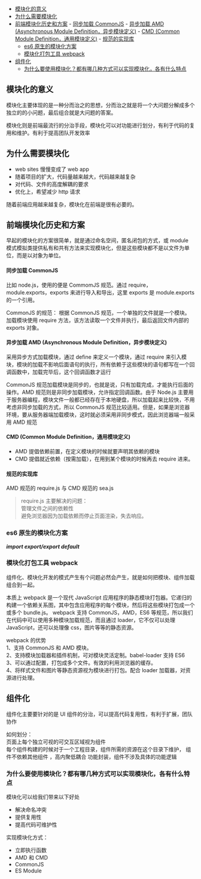 <!-- TOC -->

- [模块化的意义](#模块化的意义)
- [为什么需要模块化](#为什么需要模块化)
- [前端模块化历史和方案](#前端模块化历史和方案)
        - [同步加载 CommonJS](#同步加载-commonjs)
        - [异步加载 AMD (Asynchronous Module Definition，异步模块定义)](#异步加载-amd-asynchronous-module-definition异步模块定义)
        - [CMD (Common Module Definition，通用模块定义)](#cmd-common-module-definition通用模块定义)
        - [规范的实现库](#规范的实现库)
    - [es6 原生的模块化方案](#es6-原生的模块化方案)
    - [模块化打包工具 webpack](#模块化打包工具-webpack)
- [组件化](#组件化)
    - [为什么要使用模块化？都有哪几种方式可以实现模块化，各有什么特点](#为什么要使用模块化都有哪几种方式可以实现模块化各有什么特点)

<!-- /TOC -->

## 模块化的意义

模块化主要体现的是一种分而治之的思想，分而治之就是将一个大问题分解成多个独立的的小问题，最后组合就是大问题的答案。

模块化则是前端最流行的分治手段，模块化可以对功能进行划分，有利于代码的复用和维护。有利于提高团队开发效率

## 为什么需要模块化

- web sites 慢慢变成了 web app
- 随着项目的扩大，代码量越来越大，代码越来越复杂
- 对代码、文件的高度解耦的要求
- 优化上，希望减少 http 请求

随着前端应用越来越复杂，模块化在前端是很有必要的。

## 前端模块化历史和方案

早起的模块化的方案很简单，就是通过命名空间，匿名闭包的方式，或 module 模式模拟类提供私有和共有方法来实现模块化，但是这些模块都不是以文件为单位，而是以对象为单位。

#### 同步加载 CommonJS

比如 node.js，使用的便是 CommomJS 规范。通过 require，module.exports，exports 来进行导入和导出，这里 exports 是 module.exports 的一个引用。

CommonJS 的规范： 根据 CommonJS 规范，一个单独的文件就是一个模块。加载模块使用 require 方法，该方法读取一个文件并执行，最后返回文件内部的 exports 对象。

#### 异步加载 AMD (Asynchronous Module Definition，异步模块定义)

采用异步方式加载模块，通过 define 来定义一个模块，通过 require 来引入模块，模块的加载不影响后面语句的执行，所有依赖于这些模块的语句都写在一个回调函数中，加载完毕后，这个回调函数才运行

CommonJS 规范加载模块是同步的，也就是说，只有加载完成，才能执行后面的操作。AMD 规范则是非同步加载模块，允许指定回调函数。由于 Node.js 主要用于服务器编程，模块文件一般都已经存在于本地硬盘，所以加载起来比较快，不用考虑非同步加载的方式，所以 CommonJS 规范比较适用。但是，如果是浏览器环境，要从服务器端加载模块，这时就必须采用非同步模式，因此浏览器端一般采用 AMD 规范

#### CMD (Common Module Definition，通用模块定义)

- AMD 提倡依赖前置，在定义模块的时候就要声明其依赖的模块
- CMD 提倡就近依赖（按需加载），在用到某个模块的时候再去 require 进来。

#### 规范的实现库

AMD 规范的 require.js 与 CMD 规范的 sea.js

> require.js 主要解决的问题：  
> 管理文件之间的依赖性  
> 避免浏览器因为加载依赖而停止页面渲染，失去响应。

### es6 原生的模块化方案

**_import export/export default_**

### 模块化打包工具 webpack

组件化、模块化开发的模式产生有个问题必然会产生，就是如何把模块、组件加载组合到一起。

本质上 webpack 是一个现代 JavaScript 应用程序的静态模块打包器。它递归的构建一个依赖关系图，其中包含应用程序的每个模块，然后将这些模块打包成一个或多个 bundle.js。
webpack 支持 CommonJS，AMD，ES6 等规范，所以我们在代码中可以使用多种模块加载规范，而且通过 loader，它不仅可以处理 JavaScript，还可以处理像 css，图片等等的静态资源。

webpack 的优势  
1、支持 CommonJS 和 AMD 模块。  
2、支持模块加载器和插件机制，可对模块灵活定制。babel-loader 支持 ES6  
3、可以通过配置，打包成多个文件。有效的利用浏览器的缓存。  
4、将样式文件和图片等静态资源视为模块进行打包。配合 loader 加载器，对资源进行处理。

## 组件化

组件化主要要针对的是 UI 组件的分治，可以提高代码复用性，有利于扩展，团队协作

如何划分：  
页面上每个独立可视的可交互区域视为组件  
每个组件构建的时候对于一个工程目录，组件所需的资源在这个目录下维护，
组件不依赖其他组件 ，高内聚低耦合
功能封装，组件不涉及具体的功能逻辑

### 为什么要使用模块化？都有哪几种方式可以实现模块化，各有什么特点

模块化可以给我们带来以下好处

- 解决命名冲突
- 提供复用性
- 提高代码可维护性

实现模块化方式：

- 立即执行函数
- AMD 和 CMD
- CommonJS
- ES Module
